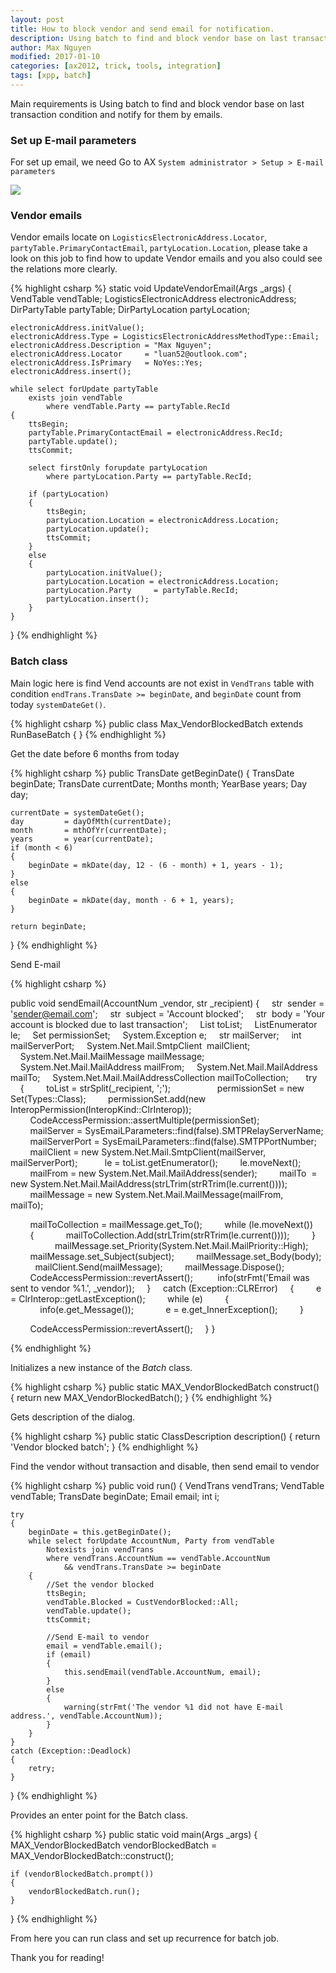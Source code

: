 ```yaml
---
layout: post
title: How to block vendor and send email for notification.
description: Using batch to find and block vendor base on last transaction condition and notify for them by emails.
author: Max Nguyen
modified: 2017-01-10
categories: [ax2012, trick, tools, integration]
tags: [xpp, batch]
---
```


Main requirements is Using batch to find and block vendor base on last transaction condition and notify for them by emails.

### Set up E-mail parameters

For set up email, we need Go to AX `System administrator > Setup > E-mail parameters`

![](https://dynamics365.github.io/assets/Email-parameters.png)

### Vendor emails

Vendor emails locate on `LogisticsElectronicAddress.Locator`, `partyTable.PrimaryContactEmail`, `partyLocation.Location`, please take a look on this job to find how to update Vendor emails and you also could see the relations more clearly.

{% highlight csharp %}
static void UpdateVendorEmail(Args _args)
{
    VendTable                   vendTable;
    LogisticsElectronicAddress  electronicAddress;
    DirPartyTable               partyTable;
    DirPartyLocation            partyLocation;

    electronicAddress.initValue();
    electronicAddress.Type = LogisticsElectronicAddressMethodType::Email;
    electronicAddress.Description = "Max Nguyen";
    electronicAddress.Locator     = "luan52@outlook.com";
    electronicAddress.IsPrimary   = NoYes::Yes;
    electronicAddress.insert();

    while select forUpdate partyTable
        exists join vendTable
            where vendTable.Party == partyTable.RecId
    {
        ttsBegin;
        partyTable.PrimaryContactEmail = electronicAddress.RecId;
        partyTable.update();
        ttsCommit;

        select firstOnly forupdate partyLocation
            where partyLocation.Party == partyTable.RecId;

        if (partyLocation)
        {
            ttsBegin;
            partyLocation.Location = electronicAddress.Location;
            partyLocation.update();
            ttsCommit;
        }
        else
        {
            partyLocation.initValue();
            partyLocation.Location = electronicAddress.Location;
            partyLocation.Party     = partyTable.RecId;
            partyLocation.insert();
        }
    }
}
{% endhighlight %}

### Batch class

Main logic here is find Vend accounts are not exist in `VendTrans` table with condition `endTrans.TransDate >= beginDate`, and `beginDate` count from today `systemDateGet()`.

{% highlight csharp %}
public class Max_VendorBlockedBatch extends RunBaseBatch
{
}
{% endhighlight %}

Get the date before 6 months from today

{% highlight csharp %}
public TransDate getBeginDate()
{
    TransDate   beginDate;
    TransDate   currentDate;
    Months      month;
    YearBase    years;
    Day         day;

    currentDate = systemDateGet();
    day         = dayOfMth(currentDate);
    month       = mthOfYr(currentDate);
    years       = year(currentDate);
    if (month < 6)
    {
        beginDate = mkDate(day, 12 - (6 - month) + 1, years - 1);
    }
    else
    {
        beginDate = mkDate(day, month - 6 + 1, years);
    }

    return beginDate;
}
{% endhighlight %}

Send E-mail

{% highlight csharp %}

public void sendEmail(AccountNum _vendor, str _recipient)
{
    str                                     sender  = 'sender@email.com';
    str                                     subject = 'Account blocked';
    str                                     body    = 'Your account is blocked due to last transaction';
    List                                    toList;
    ListEnumerator                          le;
    Set                                     permissionSet;
    System.Exception                        e;
    str                                     mailServer;
    int                                     mailServerPort;
    System.Net.Mail.SmtpClient              mailClient;
    System.Net.Mail.MailMessage             mailMessage;
    System.Net.Mail.MailAddress             mailFrom;
    System.Net.Mail.MailAddress             mailTo;
    System.Net.Mail.MailAddressCollection   mailToCollection;
 
    try
    {
        toList = strSplit(_recipient, ';');
         
        permissionSet = new Set(Types::Class);
        permissionSet.add(new InteropPermission(InteropKind::ClrInterop));
        CodeAccessPermission::assertMultiple(permissionSet);
 
        mailServer      = SysEmaiLParameters::find(false).SMTPRelayServerName;
        mailServerPort  = SysEmaiLParameters::find(false).SMTPPortNumber;
        mailClient      = new System.Net.Mail.SmtpClient(mailServer, mailServerPort);
 
        le = toList.getEnumerator();
        le.moveNext();
         
        mailFrom    = new System.Net.Mail.MailAddress(sender);
        mailTo      = new System.Net.Mail.MailAddress(strLTrim(strRTrim(le.current())));
        mailMessage = new System.Net.Mail.MailMessage(mailFrom, mailTo);     

        mailToCollection = mailMessage.get_To();
        while (le.moveNext())
        {
            mailToCollection.Add(strLTrim(strRTrim(le.current())));
        }
         
        mailMessage.set_Priority(System.Net.Mail.MailPriority::High);
        mailMessage.set_Subject(subject);
        mailMessage.set_Body(body);
 
        mailClient.Send(mailMessage);
        mailMessage.Dispose();
 
        CodeAccessPermission::revertAssert(); 
        info(strFmt('Email was sent to vendor %1.', _vendor));
    }
    catch (Exception::CLRError)
    {
        e = ClrInterop::getLastException();
        while (e)
        {
            info(e.get_Message());
            e = e.get_InnerException();
        }

        CodeAccessPermission::revertAssert();
    }
}

{% endhighlight %}

Initializes a new instance of the *<c>Batch</c>* class.

{% highlight csharp %}
public static MAX_VendorBlockedBatch construct()
{
    return new MAX_VendorBlockedBatch();
}
{% endhighlight %}

Gets description of the dialog.

{% highlight csharp %}
public static ClassDescription description()
{
    return 'Vendor blocked batch';
}
{% endhighlight %}

Find the vendor without transaction and disable, then send email to vendor

{% highlight csharp %}
public void run()
{
    VendTrans   vendTrans;
    VendTable   vendTable;
    TransDate   beginDate;
    Email       email;
    int         i;

    try
    {
        beginDate = this.getBeginDate();
        while select forUpdate AccountNum, Party from vendTable
            Notexists join vendTrans
            where vendTrans.AccountNum == vendTable.AccountNum
                && vendTrans.TransDate >= beginDate
        {
            //Set the vendor blocked
            ttsBegin;
            vendTable.Blocked = CustVendorBlocked::All;
            vendTable.update();
            ttsCommit;

            //Send E-mail to vendor
            email = vendTable.email();
            if (email)
            {
                this.sendEmail(vendTable.AccountNum, email);
            }
            else
            {
                warning(strFmt('The vendor %1 did not have E-mail address.', vendTable.AccountNum));
            }
        }
    }
    catch (Exception::Deadlock)
    {
        retry;
    }
}
{% endhighlight %}

Provides an enter point for the <c>Batch</c> class.

{% highlight csharp %}
public static void main(Args _args)
{
    MAX_VendorBlockedBatch vendorBlockedBatch = MAX_VendorBlockedBatch::construct();

    if (vendorBlockedBatch.prompt())
    {
        vendorBlockedBatch.run();
    }
}
{% endhighlight %}

From here you can run class and set up recurrence for batch job.

Thank you for reading!